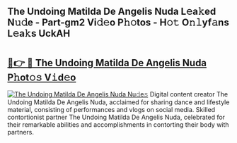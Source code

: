 ## The Undoing Matilda De Angelis Nuda L𝚎a𝚔ed N𝚞𝚍e - Part-gm2 Vi𝚍𝚎o P𝚑𝚘tos - H𝚘𝚝 O𝚗𝚕yf𝚊ns L𝚎a𝚔s UckAH

# <h2><a href="http://kf3c74s.oniu.top/?m=The+Undoing+Matilda+De+Angelis+Nuda">🔗👉 🔴 The Undoing Matilda De Angelis Nuda P𝚑ot𝚘𝚜 V𝚒d𝚎o</a></h2>

[![The Undoing Matilda De Angelis Nuda Nu𝚍e𝚜](https://i.imgur.com/0qMVB7G.gif)](http://kf3c74s.oniu.top/?m=The+Undoing+Matilda+De+Angelis+Nuda)
Digital content creator The Undoing Matilda De Angelis Nuda, acclaimed for sharing dance and lifestyle material, consisting of performances and vlogs on social media. Skilled contortionist partner The Undoing Matilda De Angelis Nuda, celebrated for their remarkable abilities and accomplishments in contorting their body with partners.  
